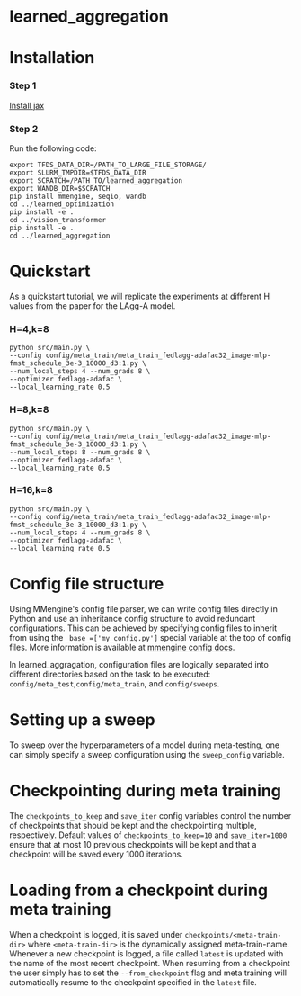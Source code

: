 # learned_aggregation

# Installation
### Step 1
[Install jax](https://jax.readthedocs.io/en/latest/installation.html)
### Step 2
Run the following code:
```
export TFDS_DATA_DIR=/PATH_TO_LARGE_FILE_STORAGE/
export SLURM_TMPDIR=$TFDS_DATA_DIR
export SCRATCH=/PATH_TO/learned_aggregation
export WANDB_DIR=$SCRATCH
pip install mmengine, seqio, wandb
cd ../learned_optimization
pip install -e .
cd ../vision_transformer
pip install -e .
cd ../learned_aggregation
```

# Quickstart

As a quickstart tutorial, we will replicate the experiments at different H values from the paper for the LAgg-A model.

### H=4,k=8
```
python src/main.py \
--config config/meta_train/meta_train_fedlagg-adafac32_image-mlp-fmst_schedule_3e-3_10000_d3:1.py \
--num_local_steps 4 --num_grads 8 \
--optimizer fedlagg-adafac \
--local_learning_rate 0.5
```

### H=8,k=8
```
python src/main.py \
--config config/meta_train/meta_train_fedlagg-adafac32_image-mlp-fmst_schedule_3e-3_10000_d3:1.py \
--num_local_steps 8 --num_grads 8 \
--optimizer fedlagg-adafac \
--local_learning_rate 0.5
```

### H=16,k=8
```
python src/main.py \
--config config/meta_train/meta_train_fedlagg-adafac32_image-mlp-fmst_schedule_3e-3_10000_d3:1.py \
--num_local_steps 4 --num_grads 8 \
--optimizer fedlagg-adafac \
--local_learning_rate 0.5
```

# Config file structure

Using MMengine's config file parser, we can write config files directly in Python and use an inheritance config structure to avoid redundant configurations. This can be achieved by specifying config files to inherit from using the 
```_base_=['my_config.py']``` 
special variable at the top of config files. More information is available at [mmengine config docs](https://mmengine.readthedocs.io/en/latest/advanced_tutorials/config.html).

In learned_aggragation, configuration files are logically separated into different directories based on the task to be executed: ```config/meta_test```,```config/meta_train```, and ```config/sweeps```. 

# Setting up a sweep
To sweep over the hyperparameters of a model during meta-testing, one can simply specify a sweep configuration using the ```sweep_config``` variable.


# Checkpointing during meta training
The ```checkpoints_to_keep``` and ```save_iter``` config variables control the number of checkpoints that should be kept and the checkpointing multiple, respectively. Default values of ```checkpoints_to_keep=10``` and ```save_iter=1000``` ensure that at most 10 previous checkpoints will be kept and that a checkpoint will be saved every 1000 iterations.

# Loading from a checkpoint during meta training
When a checkpoint is logged, it is saved under ```checkpoints/<meta-train-dir>``` where ```<meta-train-dir>``` is the dynamically assigned meta-train-name. Whenever a new checkpoint is logged, a file called ```latest``` is updated with the name of the most recent checkpoint. When resuming from a checkpoint the user simply has to set the ```--from_checkpoint``` flag and meta training will automatically resume to the checkpoint specified in the ```latest``` file.

